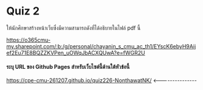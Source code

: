 # Quiz 2

ให้นักศึกษาสร้างหน้าเว็บซึ่งมีความสามารถดังที่ได้อธิบายในไฟล์ pdf นี้

https://o365cmu-my.sharepoint.com/:b:/g/personal/chayanin_s_cmu_ac_th1/EYscK6ebyH9Aijef2Eu71E8BQZZKVPen_uOWqJbACXQUwA?e=fWGR2U

#### ระบุ URL ของ Github Pages สำหรับเว็บไซต์นี้ด้านใต้หัวข้อนี้


https://cpe-cmu-261207.github.io/quiz226-NonthawatNK/ <---------------

